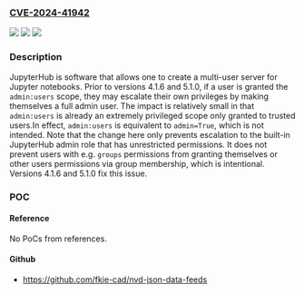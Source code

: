 ### [CVE-2024-41942](https://cve.mitre.org/cgi-bin/cvename.cgi?name=CVE-2024-41942)
![](https://img.shields.io/static/v1?label=Product&message=jupyterhub&color=blue)
![](https://img.shields.io/static/v1?label=Version&message=%3D%20%3C%204.1.6%20&color=brighgreen)
![](https://img.shields.io/static/v1?label=Vulnerability&message=CWE-274%3A%20Improper%20Handling%20of%20Insufficient%20Privileges&color=brighgreen)

### Description

JupyterHub is software that allows one to create a multi-user server for Jupyter notebooks. Prior to versions 4.1.6 and 5.1.0, if a user is granted the `admin:users` scope, they may escalate their own privileges by making themselves a full admin user. The impact is relatively small in that `admin:users` is already an extremely privileged scope only granted to trusted users.In effect, `admin:users` is equivalent to `admin=True`, which is not intended. Note that the change here only prevents escalation to the built-in JupyterHub admin role that has unrestricted permissions. It does not prevent users with e.g. `groups` permissions from granting themselves or other users permissions via group membership, which is intentional. Versions 4.1.6 and 5.1.0 fix this issue.

### POC

#### Reference
No PoCs from references.

#### Github
- https://github.com/fkie-cad/nvd-json-data-feeds

